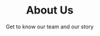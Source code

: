 ---
layout: layout.njk
title: About Us
subtitle: Get to know our team and our story
components:
  - name: rich-text.njk
    data:
      title: Why We Chose Eleventy
      text: After evaluating various static site generators, Eleventy stood out for its simplicity and flexibility. It allows us to build fast, maintainable websites without unnecessary complexity.
  - name: image-text.njk
    data:
      title: Our Approach
      text: |
        <p>We believe in creating websites that are not just visually appealing but also performant and accessible. Our approach combines modern design principles with technical excellence.</p>
        <ul>
          <li>User-centered design</li>
          <li>Performance-first development</li>
          <li>Accessible by default</li>
        </ul>
      image: https://placehold.co/800x600/orange/white?text=Our+Approach
      imageAlt: Team working on a project
      imagePosition: right
  - name: image-text.njk
    data:
      title: Our Tools
      text: |
        <p>We carefully select our tools and technologies to ensure we can deliver the best possible results for our clients. This includes:</p>
        <ul>
          <li>Modern static site generators</li>
          <li>Progressive enhancement</li>
          <li>JAMstack architecture</li>
        </ul>
      image: https://placehold.co/800x600/purple/white?text=Our+Tools
      imageAlt: Development tools and technologies
      imagePosition: left
---